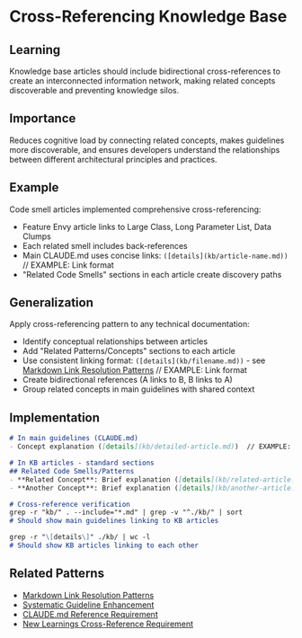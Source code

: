 # Cross-Referencing Knowledge Base

## Learning
Knowledge base articles should include bidirectional cross-references to create an interconnected information network, making related concepts discoverable and preventing knowledge silos.

## Importance
Reduces cognitive load by connecting related concepts, makes guidelines more discoverable, and ensures developers understand the relationships between different architectural principles and practices.

## Example
Code smell articles implemented comprehensive cross-referencing:
- Feature Envy article links to Large Class, Long Parameter List, Data Clumps
- Each related smell includes back-references
- Main CLAUDE.md uses concise links: `([details](kb/article-name.md))` // EXAMPLE: Link format
- "Related Code Smells" sections in each article create discovery paths

## Generalization
Apply cross-referencing pattern to any technical documentation:
- Identify conceptual relationships between articles
- Add "Related Patterns/Concepts" sections to each article
- Use consistent linking format: `([details](kb/filename.md))` - see [Markdown Link Resolution Patterns](markdown-link-resolution-patterns.md) // EXAMPLE: Link format
- Create bidirectional references (A links to B, B links to A)
- Group related concepts in main guidelines with shared context

## Implementation
```markdown
# In main guidelines (CLAUDE.md)
- Concept explanation ([details](kb/detailed-article.md))  // EXAMPLE: Replace with actual article

# In KB articles - standard sections
## Related Code Smells/Patterns
- **Related Concept**: Brief explanation ([details](kb/related-article.md))  // EXAMPLE: Replace with actual article
- **Another Concept**: Brief explanation ([details](kb/another-article.md))  // EXAMPLE: Replace with actual article

# Cross-reference verification
grep -r "kb/" . --include="*.md" | grep -v "^./kb/" | sort
# Should show main guidelines linking to KB articles

grep -r "\[details\]" ./kb/ | wc -l  
# Should show KB articles linking to each other
```

## Related Patterns
- [Markdown Link Resolution Patterns](markdown-link-resolution-patterns.md)
- [Systematic Guideline Enhancement](systematic-guideline-enhancement.md)
- [CLAUDE.md Reference Requirement](claude-md-reference-requirement.md)
- [New Learnings Cross-Reference Requirement](new-learnings-cross-reference-requirement.md)